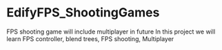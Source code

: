 # EdifyFPS_ShootingGames
 FPS shooting game will include multiplayer in future
In this project we will learn FPS controller, blend trees, FPS shooting, Multiplayer
